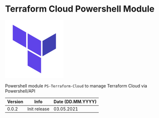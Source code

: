 # Terraform Cloud Powershell Module

![Terraform logo](https://raw.githubusercontent.com/Satak/ps-terraform-cloud/master/icon/terraform-cloud-192.png 'Terraform logo')

Powershell module `PS-Terraform-Cloud` to manage Terraform Cloud via Powershell/API

| Version | Info         | Date (DD.MM.YYYY) |
| ------- | ------------ | ----------------- |
| 0.0.2   | Init release | 03.05.2021        |
